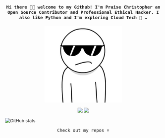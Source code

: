 
<h4 align="center"><samp> Hi there 👋🏾  welcome to my Github! I'm Praise Christopher an Open Source Contributor and Professional Ethical Hacker. I also like Python and I'm exploring Cloud Tech 🐍 ☁️ </samp></h4>

<p align="center">
  <img width="250" src="https://raw.githubusercontent.com/ppat94/ppat94/master/assets/cool.gif">
</p>


<p align="center">
<a href= "https://github.com/krisdowis"><img src="https://img.icons8.com/material/32/000000/github.png"/></a>
<a href= "mailto:krisdowisonline@gmail.com"><img src="https://img.icons8.com/material/32/000000/gmail--v1.png"/></a>
</p>

![GitHub stats](https://github-readme-stats.vercel.app/api?username=krisdowis&theme=radical)
<p align="center"><samp>
Check out my repos ⬇️  

  </samp>
</p>

<!--
**krisdowis/kridowis** is a ✨ _special_ ✨ repository because its `README.md` (this file) appears on your GitHub profile.
Here are some ideas to get you started:
- 🔭 I’m currently working on ...
- 🌱 I’m currently learning ...
- 👯 I’m looking to collaborate on ...
- 🤔 I’m looking for help with ...
- 💬 Ask me about ...
- 📫 How to reach me: ...
- 😄 Pronouns: ...
- ⚡ Fun fact: ...
-->
